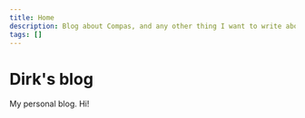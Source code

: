 ```yaml
---
title: Home
description: Blog about Compas, and any other thing I want to write about
tags: []
---
```


# Dirk's blog

My personal blog. Hi!
